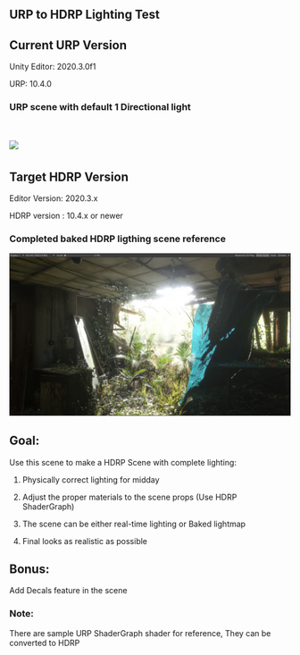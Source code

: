 ## URP to HDRP Lighting Test
 
## Current URP Version

Unity Editor: 2020.3.0f1 

URP: 10.4.0

### URP scene with default 1 Directional light
![](https://github.com/unity-cn/MegascansAbandonedApartment_URP/blob/main/MegascansAbandonedApartment_URP.jpg)
======================================================================

## Target HDRP Version

Editor Version: 2020.3.x

HDRP version : 10.4.x or newer

### Completed baked HDRP ligthing scene reference
![](https://github.com/unity-cn/MegascansAbandonedApartment_URP/blob/main/MegascansAbandonedApartment_HDRP.jpg)

## Goal:

Use this scene to make a HDRP Scene with complete lighting:


1. Physically correct lighting for midday


2. Adjust the proper materials to the scene props (Use HDRP ShaderGraph)


3. The scene can be either real-time lighting or Baked lightmap


4. Final looks as realistic as possible


## Bonus:

Add Decals feature in the scene

### Note:
There are sample URP ShaderGraph shader for reference, They can be converted to HDRP

